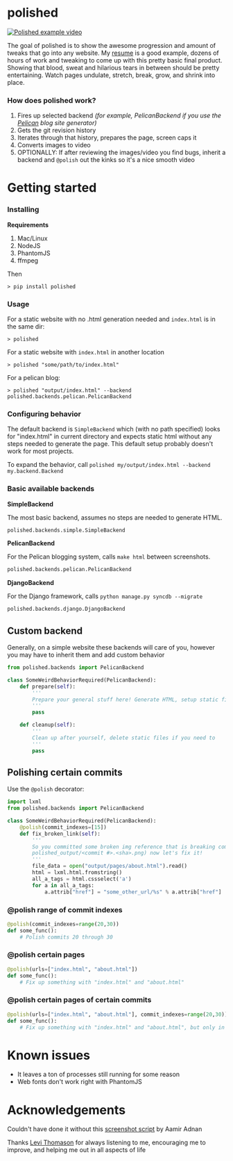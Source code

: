 polished
========

[![Polished example video](http://img.youtube.com/vi/Yi5fHkGqe38/0.jpg)](http://www.youtube.com/watch?v=Yi5fHkGqe38)

The goal of polished is to show the awesome progression and amount of tweaks that go into any website. My [resume](http://ericcarmichael.com)
is a good example, dozens of hours of work and tweaking to come up with this pretty basic final product. Showing that
blood, sweat and hilarious tears in between should be pretty entertaining. Watch pages undulate, stretch, break,
grow, and shrink into place.




### How does polished work?

1. Fires up selected backend *(for example, PelicanBackend if you use the [Pelican](https://github.com/getpelican/pelican) blog site generator)*
2. Gets the git revision history
3. Iterates through that history, prepares the page, screen caps it
4. Converts images to video
5. OPTIONALLY: If after reviewing the images/video you find bugs, inherit a backend and `@polish` out the kinks so it's a nice smooth video


Getting started
===============

### Installing

**Requirements**

1. Mac/Linux
1. NodeJS
2. PhantomJS
3. ffmpeg

Then

```
> pip install polished
```




### Usage

For a static website with no .html generation needed and `index.html` is in the same dir:

```
> polished
```

For a static website with `index.html` in another location

```
> polished "some/path/to/index.html"
```

For a pelican blog:

```
> polished "output/index.html" --backend polished.backends.pelican.PelicanBackend
```




### Configuring behavior

The default backend is `SimpleBackend` which (with no path specified) looks for "index.html" in current directory and
expects static html without any steps needed to generate the page. This default setup probably doesn't work for most
projects.

To expand the behavior, call `polished my/output/index.html --backend my.backend.Backend`





### Basic available backends

**SimpleBackend**

The most basic backend, assumes no steps are needed to generate HTML.

```python
polished.backends.simple.SimpleBackend
```


**PelicanBackend**

For the Pelican blogging system, calls `make html` between screenshots.

```python
polished.backends.pelican.PelicanBackend
```


**DjangoBackend**

For the Django framework, calls `python manage.py syncdb --migrate`

```python
polished.backends.django.DjangoBackend
```





## Custom backend

Generally, on a simple website these backends will care of you, however you may have to
inherit them and add custom behavior

```python
from polished.backends import PelicanBackend

class SomeWeirdBehaviorRequired(PelicanBackend):
    def prepare(self):
        '''
        Prepare your general stuff here! Generate HTML, setup static files, etc.
        '''
        pass

    def cleanup(self):
        '''
        Clean up after yourself, delete static files if you need to
        '''
        pass
```




## Polishing certain commits

Use the `@polish` decorator:

```python
import lxml
from polished.backends import PelicanBackend

class SomeWeirdBehaviorRequired(PelicanBackend):
    @polish(commit_indexes=[15])
    def fix_broken_link(self):
        '''
        So you committed some broken img reference that is breaking commit #15 (generally
        polished_output/<commit #>.<sha>.png) now let's fix it!
        '''
        file_data = open("output/pages/about.html").read()
        html = lxml.html.fromstring()
        all_a_tags = html.cssselect('a')
        for a in all_a_tags:
            a.attrib["href"] = "some_other_url/%s" % a.attrib["href"]
```

### @polish range of commit indexes

```python
@polish(commit_indexes=range(20,30))
def some_func():
    # Polish commits 20 through 30
```



### @polish certain pages

```python
@polish(urls=["index.html", "about.html"])
def some_func():
    # Fix up something with "index.html" and "about.html"
```



### @polish certain pages of certain commits

```python
@polish(urls=["index.html", "about.html"], commit_indexes=range(20,30))
def some_func():
    # Fix up something with "index.html" and "about.html", but only in commits 20 through 30
```



Known issues
============

* It leaves a ton of processes still running for some reason
* Web fonts don't work right with PhantomJS








Acknowledgements
================
Couldn't have done it without this [screenshot script](http://stackoverflow.com/a/18068097) by Aamir Adnan

Thanks [Levi Thomason](https://github.com/levithomason) for always listening to me, encouraging me to improve,
and helping me out in all aspects of life
